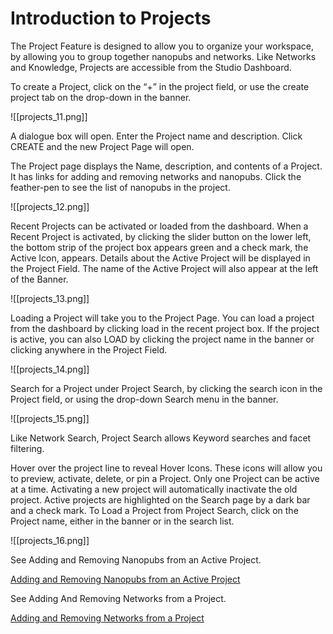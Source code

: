 # Introduction to Projects

The Project Feature is designed to allow you to organize your workspace, by allowing you to group together nanopubs and networks. Like Networks and Knowledge, Projects are accessible from the Studio Dashboard.

To create a Project, click on the “+” in the project field, or use the create project tab on the drop-down in the banner.

![[projects_11.png]]

A dialogue box will open. Enter the Project name and description. Click CREATE and the new Project Page will open.
   
The Project page displays the Name, description, and contents of a Project. It has links for adding and removing networks and nanopubs. Click the feather-pen to see the list of nanopubs in the project.

![[projects_12.png]]
 
Recent Projects can be activated or loaded from the dashboard. When a Recent Project is activated, by clicking the slider button on the lower left, the bottom strip of the project box appears green and a check mark, the Active Icon, appears. Details about the Active Project will be displayed in the Project Field. The name of the Active Project will also appear at the left of the Banner.

![[projects_13.png]]

Loading a Project will take you to the Project Page. You can load a project from the dashboard by clicking load in the recent project box. If the project is active, you can also LOAD by clicking the project name in the banner or clicking anywhere in the Project Field.

![[projects_14.png]]

Search for a Project under Project Search, by clicking the search icon in the Project field, or using the drop-down Search menu in the banner.

![[projects_15.png]]

Like Network Search, Project Search allows Keyword searches and facet filtering.

Hover over the project line to reveal Hover Icons. These icons will allow you to preview, activate, delete, or pin a Project. Only one Project can be active at a time. Activating a new project will automatically inactivate the old project. Active projects are highlighted on the Search page by a dark bar and a check mark. To Load a Project from Project Search, click on the Project name, either in the banner or in the search list.

![[projects_16.png]]

See Adding and Removing Nanopubs from an Active Project.

[Adding and Removing Nanopubs from an Active Project](https://help.biodati.com/en/articles/4173438-adding-and-removing-nanopubs-from-an-active-project)

See Adding And Removing Networks from a Project.

[Adding and Removing Networks from a Project](https://help.biodati.com/en/articles/4173438-adding-and-removing-nanopubs-from-an-active-project)

